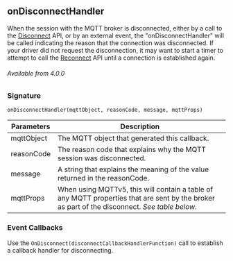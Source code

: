 ## onDisconnectHandler

When the session with the MQTT broker is disconnected, either by a call to the [Disconnect][1] API, or by an external event, the "onDisconnectHandler" will be called indicating the reason that the connection was disconnected. If your driver did not request the disconnection, it may want to start a timer to attempt to call the [Reconnect][2] API until a connection is established again.


###### Available from 4.0.0


### Signature

`onDisconnectHandler(mqttObject, reasonCode, message, mqttProps)`


| Parameters | Description                                                                                                                                    |
| ---------- | ---------------------------------------------------------------------------------------------------------------------------------------------- |
| mqttObject | The MQTT object that generated this callback.                                                                                                  |
| reasonCode | The reason code that explains why the MQTT session was disconnected.                                                                           |
| message    | A string that explains the meaning of the value returned in the reasonCode.                                                                    |
| mqttProps  | When using MQTTv5, this will contain a table of any MQTT properties that are sent by the broker as part of the disconnect.  _See table below._ |


### Event Callbacks

Use the `OnDisconnect(disconnectCallbackHandlerFunction)` call to establish a callback handler for disconnecting.

[1]:	https://snap-one.github.io/docs-driverworks-api-4.0.0-beta/#mqtt-lua-apis-disconnect
[2]:	https://snap-one.github.io/docs-driverworks-api-4.0.0-beta/#mqtt-lua-apis-reconnect